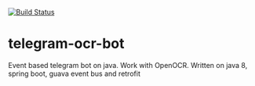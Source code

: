 [![Build Status](https://travis-ci.org/max4d/telegram-ocr-bot.svg?branch=master)](https://travis-ci.org/max4d/telegram-ocr-bot)
# telegram-ocr-bot
Event based telegram bot on java. Work with OpenOCR. Written on java 8, spring boot, guava event bus and retrofit
